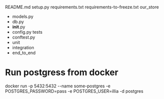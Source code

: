 README.md
setup.py
requirements.txt
requirements-to-freeze.txt
our_store
- models.py
- db.py
- __init__.py
- config.py
tests
- conftest.py
- unit
- integration
- end_to_end


# Run postgress from docker
docker run -p 5432:5432 --name some-postgres -e POSTGRES_PASSWORD=pass -e POSTGRES_USER=illia -d postgres
